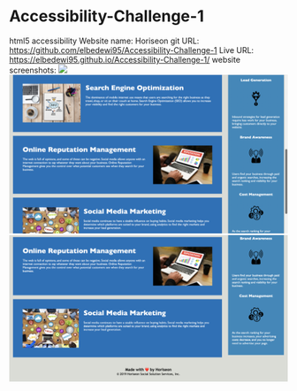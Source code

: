 # Accessibility-Challenge-1
html5 accessibility
Website name: Horiseon
git URL: https://github.com/elbedewi95/Accessibility-Challenge-1
Live URL: https://elbedewi95.github.io/Accessibility-Challenge-1/
website screenshots:
<img src="./assets/images/screenshot1.png"/>
<img src="./assets/images/screenshot2.png"/>
<img src="./assets/images/screenshot3.png"/>

